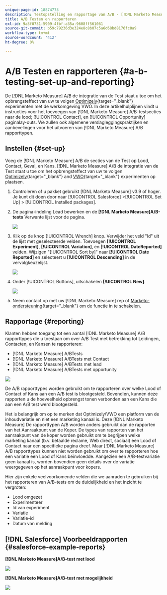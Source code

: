 ```yaml
---
unique-page-id: 18874773
description: Testopstelling en rapportage van A/B - [!DNL Marketo Measure] - Productdocumentatie
title: A/B Testen en rapporteren
exl-id: 9a3f0731-5909-4fbf-a35a-9608ff561061
source-git-commit: b59c79236d3e324e8c8b07c5a6d68bd8176fc8a9
workflow-type: tm+mt
source-wordcount: '412'
ht-degree: 0%

---
```


# A/B Testen en rapporteren {#a-b-testing-set-up-and-reporting}

De [!DNL Marketo Measure] A/B de integratie van de Test staat u toe om het opbrengsteffect van uw te volgen [Optimizely](https://optimizely.com/){target="_blank"} experimenten met de werkomgeving VWO. In deze artikelhulplijnen vindt u instructies voor het toevoegen van [!DNL Marketo Measure] A/B-testsecties naar de lood; [!UICONTROL Contact], en [!UICONTROL Opportunity] paginalay-outs. We zullen ook algemene verslagleggingspraktijken en aanbevelingen voor het uitvoeren van [!DNL Marketo Measure] A/B rapporttypen.

## Instellen {#set-up}

Voeg de [!DNL Marketo Measure] A/B de secties van de Test op Lood, Contact, Geval, en Kans. [!DNL Marketo Measure] A/B de integratie van de Test staat u toe om het opbrengsteffect van uw te volgen [Optimizely](https://optimizely.com/){target="_blank"} and [VWO](https://vwo.com/){target="_blank"} experimenten op plaatsen.

1. Controleren of u pakket gebruikt [!DNL Marketo Measure] v3.9 of hoger. Je kunt dit doen door naar [!UICONTROL Salesforce] >[!UICONTROL Set Up] > [!UICONTROL Installed packages].
1. De pagina-indeling Lead bewerken en de **[!DNL Marketo Measure]A/B-tests** Verwante lijst voor de pagina.

   ![](assets/1.png)

1. Klik op de knop [!UICONTROL Wrench] knop. Verwijder het veld &quot;Id&quot; uit de lijst met geselecteerde velden. Toevoegen **[!UICONTROL Experiment]**, **[!UICONTROL Variation]**, en **[!UICONTROL DateReported]** velden. Wijzigen &quot;[!UICONTROL Sort by]&quot; naar **[!UICONTROL Date Reported]** en selecteert u **[!UICONTROL Descending]** in de vervolgkeuzelijst.

   ![](assets/2.png)

1. Onder [!UICONTROL Buttons], uitschakelen **[!UICONTROL New]**.

   ![](assets/3.png)

1. Neem contact op met uw [!DNL Marketo Measure] rep of [Marketo-ondersteuning](https://nation.marketo.com/t5/support/ct-p/Support){target="_blank"} om de functie in te schakelen.

## Rapportage {#reporting}

Klanten hebben toegang tot een aantal [!DNL Marketo Measure] A/B rapporttypes die u toestaan om over A/B Test met betrekking tot Leidingen, Contacten, en Kansen te rapporteren:

* [!DNL Marketo Measure] A/BTests
* [!DNL Marketo Measure] A/BTests met Contact
* [!DNL Marketo Measure] A/BTests met lead
* [!DNL Marketo Measure] A/BTests met opportunity

![](assets/4.png)

De A/B rapporttypes worden gebruikt om te rapporteren over welke Lood of Contact of Kans aan een A/B test is blootgesteld. Bovendien, kunnen deze rapporten u de hoeveelheid opbrengst tonen verbonden aan een Kans die aan een A/B test werd blootgesteld.

Het is belangrijk om op te merken dat Optimizely/VWO een platform van de inhoudvariatie en niet een marketing kanaal is. Deze [!DNL Marketo Measure] De rapporttypen A/B worden anders gebruikt dan de rapporten van het Aanraakpunt van de Koper. De types van rapporten van het aanraakpunt van de koper worden gebruikt om te begrijpen welke marketing kanaal (b.v. betaalde reclame, Web direct, sociaal) een Lood of Contact naar een specifieke pagina dreef. Maar [!DNL Marketo Measure] A/B rapporttypes kunnen niet worden gebruikt om over te rapporteren hoe een variatie een Lood of Kans beïnvloedde. Aangezien een A/B-testvariatie geen kanaal is, worden bovendien geen details over de variatie weergegeven op het aanraakpunt voor kopers.

Hier zijn enkele veelvoorkomende velden die we aanraden te gebruiken bij het rapporteren van A/B-tests om de duidelijkheid en het inzicht te vergroten:

* Lood omgezet
* Experimenteer
* Id van experiment
* Variatie
* Variatie-id
* Datum van melding

## [!DNL Salesforce] Voorbeeldrapporten {#salesforce-example-reports}

**[!DNL Marketo Measure]A/B-test met lood**

![](assets/5.png)

**[!DNL Marketo Measure]A/B-test met mogelijkheid**

![](assets/6.png)
